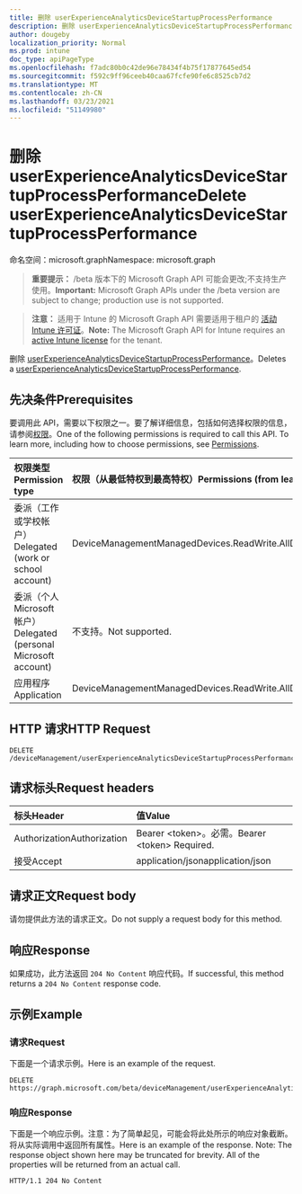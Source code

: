 ```yaml
---
title: 删除 userExperienceAnalyticsDeviceStartupProcessPerformance
description: 删除 userExperienceAnalyticsDeviceStartupProcessPerformance。
author: dougeby
localization_priority: Normal
ms.prod: intune
doc_type: apiPageType
ms.openlocfilehash: f7adc80b0c42de96e78434f4b75f17877645ed54
ms.sourcegitcommit: f592c9ff96ceeb40caa67fcfe90fe6c8525cb7d2
ms.translationtype: MT
ms.contentlocale: zh-CN
ms.lasthandoff: 03/23/2021
ms.locfileid: "51149980"
---
```

# <a name="delete-userexperienceanalyticsdevicestartupprocessperformance"></a><span data-ttu-id="46a17-103">删除 userExperienceAnalyticsDeviceStartupProcessPerformance</span><span class="sxs-lookup"><span data-stu-id="46a17-103">Delete userExperienceAnalyticsDeviceStartupProcessPerformance</span></span>

<span data-ttu-id="46a17-104">命名空间：microsoft.graph</span><span class="sxs-lookup"><span data-stu-id="46a17-104">Namespace: microsoft.graph</span></span>

> <span data-ttu-id="46a17-105">**重要提示：** /beta 版本下的 Microsoft Graph API 可能会更改;不支持生产使用。</span><span class="sxs-lookup"><span data-stu-id="46a17-105">**Important:** Microsoft Graph APIs under the /beta version are subject to change; production use is not supported.</span></span>

> <span data-ttu-id="46a17-106">**注意：** 适用于 Intune 的 Microsoft Graph API 需要适用于租户的 [活动 Intune 许可证](https://go.microsoft.com/fwlink/?linkid=839381)。</span><span class="sxs-lookup"><span data-stu-id="46a17-106">**Note:** The Microsoft Graph API for Intune requires an [active Intune license](https://go.microsoft.com/fwlink/?linkid=839381) for the tenant.</span></span>

<span data-ttu-id="46a17-107">删除 [userExperienceAnalyticsDeviceStartupProcessPerformance](../resources/intune-devices-userexperienceanalyticsdevicestartupprocessperformance.md)。</span><span class="sxs-lookup"><span data-stu-id="46a17-107">Deletes a [userExperienceAnalyticsDeviceStartupProcessPerformance](../resources/intune-devices-userexperienceanalyticsdevicestartupprocessperformance.md).</span></span>

## <a name="prerequisites"></a><span data-ttu-id="46a17-108">先决条件</span><span class="sxs-lookup"><span data-stu-id="46a17-108">Prerequisites</span></span>
<span data-ttu-id="46a17-p101">要调用此 API，需要以下权限之一。要了解详细信息，包括如何选择权限的信息，请参阅[权限](/graph/permissions-reference)。</span><span class="sxs-lookup"><span data-stu-id="46a17-p101">One of the following permissions is required to call this API. To learn more, including how to choose permissions, see [Permissions](/graph/permissions-reference).</span></span>

|<span data-ttu-id="46a17-111">权限类型</span><span class="sxs-lookup"><span data-stu-id="46a17-111">Permission type</span></span>|<span data-ttu-id="46a17-112">权限（从最低特权到最高特权）</span><span class="sxs-lookup"><span data-stu-id="46a17-112">Permissions (from least to most privileged)</span></span>|
|:---|:---|
|<span data-ttu-id="46a17-113">委派（工作或学校帐户）</span><span class="sxs-lookup"><span data-stu-id="46a17-113">Delegated (work or school account)</span></span>|<span data-ttu-id="46a17-114">DeviceManagementManagedDevices.ReadWrite.All</span><span class="sxs-lookup"><span data-stu-id="46a17-114">DeviceManagementManagedDevices.ReadWrite.All</span></span>|
|<span data-ttu-id="46a17-115">委派（个人 Microsoft 帐户）</span><span class="sxs-lookup"><span data-stu-id="46a17-115">Delegated (personal Microsoft account)</span></span>|<span data-ttu-id="46a17-116">不支持。</span><span class="sxs-lookup"><span data-stu-id="46a17-116">Not supported.</span></span>|
|<span data-ttu-id="46a17-117">应用程序</span><span class="sxs-lookup"><span data-stu-id="46a17-117">Application</span></span>|<span data-ttu-id="46a17-118">DeviceManagementManagedDevices.ReadWrite.All</span><span class="sxs-lookup"><span data-stu-id="46a17-118">DeviceManagementManagedDevices.ReadWrite.All</span></span>|

## <a name="http-request"></a><span data-ttu-id="46a17-119">HTTP 请求</span><span class="sxs-lookup"><span data-stu-id="46a17-119">HTTP Request</span></span>
<!-- {
  "blockType": "ignored"
}
-->
``` http
DELETE /deviceManagement/userExperienceAnalyticsDeviceStartupProcessPerformance/{userExperienceAnalyticsDeviceStartupProcessPerformanceId}
```

## <a name="request-headers"></a><span data-ttu-id="46a17-120">请求标头</span><span class="sxs-lookup"><span data-stu-id="46a17-120">Request headers</span></span>
|<span data-ttu-id="46a17-121">标头</span><span class="sxs-lookup"><span data-stu-id="46a17-121">Header</span></span>|<span data-ttu-id="46a17-122">值</span><span class="sxs-lookup"><span data-stu-id="46a17-122">Value</span></span>|
|:---|:---|
|<span data-ttu-id="46a17-123">Authorization</span><span class="sxs-lookup"><span data-stu-id="46a17-123">Authorization</span></span>|<span data-ttu-id="46a17-124">Bearer &lt;token&gt;。必需。</span><span class="sxs-lookup"><span data-stu-id="46a17-124">Bearer &lt;token&gt; Required.</span></span>|
|<span data-ttu-id="46a17-125">接受</span><span class="sxs-lookup"><span data-stu-id="46a17-125">Accept</span></span>|<span data-ttu-id="46a17-126">application/json</span><span class="sxs-lookup"><span data-stu-id="46a17-126">application/json</span></span>|

## <a name="request-body"></a><span data-ttu-id="46a17-127">请求正文</span><span class="sxs-lookup"><span data-stu-id="46a17-127">Request body</span></span>
<span data-ttu-id="46a17-128">请勿提供此方法的请求正文。</span><span class="sxs-lookup"><span data-stu-id="46a17-128">Do not supply a request body for this method.</span></span>

## <a name="response"></a><span data-ttu-id="46a17-129">响应</span><span class="sxs-lookup"><span data-stu-id="46a17-129">Response</span></span>
<span data-ttu-id="46a17-130">如果成功，此方法返回 `204 No Content` 响应代码。</span><span class="sxs-lookup"><span data-stu-id="46a17-130">If successful, this method returns a `204 No Content` response code.</span></span>

## <a name="example"></a><span data-ttu-id="46a17-131">示例</span><span class="sxs-lookup"><span data-stu-id="46a17-131">Example</span></span>

### <a name="request"></a><span data-ttu-id="46a17-132">请求</span><span class="sxs-lookup"><span data-stu-id="46a17-132">Request</span></span>
<span data-ttu-id="46a17-133">下面是一个请求示例。</span><span class="sxs-lookup"><span data-stu-id="46a17-133">Here is an example of the request.</span></span>
``` http
DELETE https://graph.microsoft.com/beta/deviceManagement/userExperienceAnalyticsDeviceStartupProcessPerformance/{userExperienceAnalyticsDeviceStartupProcessPerformanceId}
```

### <a name="response"></a><span data-ttu-id="46a17-134">响应</span><span class="sxs-lookup"><span data-stu-id="46a17-134">Response</span></span>
<span data-ttu-id="46a17-p102">下面是一个响应示例。注意：为了简单起见，可能会将此处所示的响应对象截断。将从实际调用中返回所有属性。</span><span class="sxs-lookup"><span data-stu-id="46a17-p102">Here is an example of the response. Note: The response object shown here may be truncated for brevity. All of the properties will be returned from an actual call.</span></span>
``` http
HTTP/1.1 204 No Content
```




